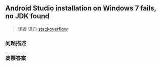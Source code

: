 ## Android Studio installation on Windows 7 fails, no JDK found

> 译者 译自 [stackoverflow](http://stackoverflow.com/questions/16574189/android-studio-installation-on-windows-7-fails-no-jdk-found) 

### 问题描述 

### 高票答案 

